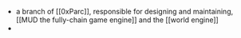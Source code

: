 - a branch of [[0xParc]], responsible for designing and maintaining, [[MUD the fully-chain game engine]] and the [[world engine]]
- 
